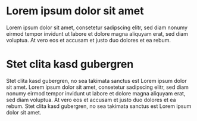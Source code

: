 <!-- 
.. title: Some Markdown Post
.. slug:  
.. date: 2014/03/03 10:34:38
.. tags: nikola demo, draft
.. link: 
.. description: 
.. type: text
-->

# Lorem ipsum dolor sit amet

Lorem ipsum dolor sit amet, consetetur sadipscing elitr, sed diam
nonumy eirmod tempor invidunt ut labore et dolore magna aliquyam erat,
sed diam voluptua. At vero eos et accusam et justo duo dolores et ea
rebum. 

# Stet clita kasd gubergren

Stet clita kasd gubergren, no sea takimata sanctus est Lorem ipsum
dolor sit amet. Lorem ipsum dolor sit amet, consetetur sadipscing
elitr, sed diam nonumy eirmod tempor invidunt ut labore et dolore
magna aliquyam erat, sed diam voluptua. At vero eos et accusam et
justo duo dolores et ea rebum. Stet clita kasd gubergren, no sea
takimata sanctus est Lorem ipsum dolor sit amet.
